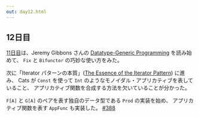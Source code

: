 ```yaml
---
out: day12.html
---
```


  [day11]: day11.html
  [Gibbons2006]: http://www.cs.ox.ac.uk/jeremy.gibbons/publications/dgp.pdf
  [iterator2009]: http://www.comlab.ox.ac.uk/jeremy.gibbons/publications/iterator.pdf
  [388]: https://github.com/typelevel/cats/pull/388

12日目
-----

[11日目][day11]は、Jeremy Gibbons さんの
[Datatype-Generic Programming][Gibbons2006] を読み始めて、
`Fix` と `Bifunctor` の巧妙な使い方をみた。

次に「Iterator パターンの本質」([The Essence of the Iterator Pattern][iterator2009]) に進み、
Cats が `Const` を使って `Int` のようなモノイダル・アプリカティブを表していること、
アプリカティブ関数を合成する方法を欠いていることが分かった。

`F[A]` と `G[A]` のペアを表す独自のデータ型である `Prod` の実装を始め、
アプリカティブ関数を表す `AppFunc` も実装した。
[#388][388]
